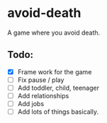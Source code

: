 # avoid-death
A game where you avoid death.

Todo:
--
- [x] Frame work for the game
- [ ] Fix pause / play
- [ ] Add toddler, child, teenager
- [ ] Add relationships
- [ ] Add jobs
- [ ] Add lots of things basically.
